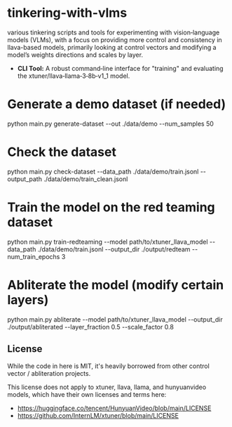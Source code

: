 # tinkering-with-vlms

various tinkering scripts and tools for experimenting with vision‑language models (VLMs), with a focus on providing more control and consistency in llava-based models, primarily looking at control vectors and modifying a model’s weights directions and scales by layer.

- **CLI Tool:** A robust command‑line interface for "training" and evaluating the xtuner/llava‑llama‑3‑8b‑v1_1 model.

# Generate a demo dataset (if needed)

python main.py generate-dataset --out ./data/demo --num_samples 50

# Check the dataset

python main.py check-dataset --data_path ./data/demo/train.jsonl --output_path ./data/demo/train_clean.jsonl

# Train the model on the red teaming dataset

python main.py train-redteaming --model path/to/xtuner_llava_model --data_path ./data/demo/train.jsonl --output_dir ./output/redteam --num_train_epochs 3

# Abliterate the model (modify certain layers)

python main.py abliterate --model path/to/xtuner_llava_model --output_dir ./output/abliterated --layer_fraction 0.5 --scale_factor 0.8

## License

While the code in here is MIT, it's heavily borrowed from other control vector / abliteration projects.

This license does not apply to xtuner, llava, llama, and hunyuanvideo models, which have their own licenses and terms here:

- <https://huggingface.co/tencent/HunyuanVideo/blob/main/LICENSE>
- <https://github.com/InternLM/xtuner/blob/main/LICENSE>
